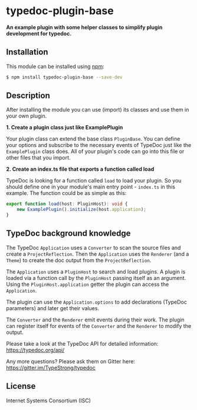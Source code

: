 # typedoc-plugin-base

**An example plugin with some helper classes to simplify plugin development for typedoc.**

## Installation

This module can be installed using [npm](https://www.npmjs.com/):

```sh
$ npm install typedoc-plugin-base --save-dev
```

## Description

After installing the module you can use (import) its classes and use them in your own plugin.

**1. Create a plugin class just like ExamplePlugin**

Your plugin class can extend the base class `PluginBase`.
You can define your options and subscribe to the necessary events of TypeDoc just like the `ExamplePlugin` class does.
All of your plugin's code can go into this file or other files that you import.

**2. Create an index.ts file that exports a function called load**

TypeDoc is looking for a function called `load` to load your plugin. So you should define one in your module's
main entry point - `index.ts` in this example. The function could be as simple as this:

```typescript
export function load(host: PluginHost): void {
    new ExamplePlugin().initialize(host.application);
}
```

## TypeDoc background knowledge

The TypeDoc `Application` uses a `Converter` to scan the source files and create a `ProjectReflection`.
Then the `Application` uses the `Renderer` (and a `Theme`) to create the doc output from the `ProjectReflection`.

The `Application` uses a `PluginHost` to search and load plugins.
A plugin is loaded via a function call by the `PluginHost` passing itself as an argument.
Using the `PluginHost.application` getter the plugin can access the `Application`.

The plugin can use the `Application.options` to add declarations (TypeDoc parameters) and later get their values.

The `Converter` and the `Renderer` emit events during their work.
The plugin can register itself for events of the `Converter` and the `Renderer` to modify the output.

Please take a look at the TypeDoc API for detailed information: https://typedoc.org/api/

Any more questions? Please ask them on Gitter here: https://gitter.im/TypeStrong/typedoc

## License

Internet Systems Consortium (ISC)
